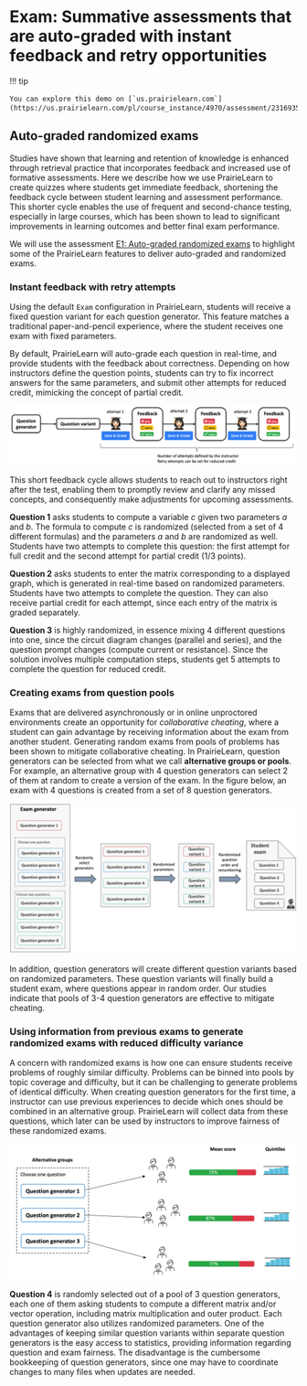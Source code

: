 # Exam: Summative assessments that are auto-graded with instant feedback and retry opportunities

!!! tip

    You can explore this demo on [`us.prairielearn.com`](https://us.prairielearn.com/pl/course_instance/4970/assessment/2316935).

## Auto-graded randomized exams

Studies have shown that learning and retention of knowledge is enhanced through retrieval practice that incorporates feedback and increased use of formative assessments.
Here we describe how we use PrairieLearn to create quizzes where students get immediate feedback, shortening the feedback cycle between student learning and assessment performance. This shorter cycle enables the use of frequent and second-chance testing, especially in large courses, which has been shown to lead to significant improvements in learning outcomes and better final exam performance.

We will use the assessment [E1: Auto-graded randomized exams](https://us.prairielearn.com/pl/course_instance/128605/assessment/2310709) to highlight some of the PrairieLearn features to deliver auto-graded and randomized exams.

### Instant feedback with retry attempts

Using the default `Exam` configuration in PrairieLearn, students will receive a fixed question variant for each question generator. This feature matches a traditional paper-and-pencil experience, where the student receives one exam with fixed parameters.

By default, PrairieLearn will auto-grade each question in real-time, and provide students with the feedback about correctness. Depending on how instructors define the question points, students can try to fix incorrect answers for the same parameters, and submit other attempts for reduced credit, mimicking the concept of partial credit.

![](student-retry.png)

This short feedback cycle allows students to reach out to instructors right after the test, enabling them to promptly review and clarify any missed concepts, and consequently make adjustments for upcoming assessments.

**Question 1** asks students to compute a variable $c$ given two parameters $a$ and $b$. The formula to compute $c$ is randomized (selected from a set of 4 different formulas) and the parameters $a$ and $b$ are randomized as well. Students have two attempts to complete this question: the first attempt for full credit and the second attempt for partial credit (1/3 points).

**Question 2** asks students to enter the matrix corresponding to a displayed graph, which is generated in real-time based on randomized parameters. Students have two attempts to complete the question. They can also receive partial credit for each attempt, since each entry of the matrix is graded separately.

**Question 3** is highly randomized, in essence mixing 4 different questions into one, since the circuit diagram changes (parallel and series), and the question prompt changes (compute current or resistance).
Since the solution involves multiple computation steps, students get 5 attempts to complete the question for reduced credit.

### Creating exams from question pools

Exams that are delivered asynchronously or in online unproctored environments create an opportunity for _collaborative cheating_, where a student can gain advantage by receiving information about the exam from another student. Generating random exams from pools of problems has been shown to mitigate collaborative cheating. In PrairieLearn, question generators can be selected from what we call **alternative groups or pools**. For example, an alternative group with 4 question generators can select 2 of them at random to create a version of the exam. In the figure below, an exam with 4 questions is created from a set of 8 question generators.

![](assessment-generator.png)

In addition, question generators will create different question variants based on randomized parameters. These question variants will finally build a student exam, where questions appear in random order. Our studies indicate that pools of 3-4 question generators are effective to mitigate cheating.

### Using information from previous exams to generate randomized exams with reduced difficulty variance

A concern with randomized exams is how one can ensure students receive problems of roughly similar difficulty. Problems can be binned into pools by topic coverage and difficulty, but it can be challenging to generate problems of identical difficulty. When creating question generators for the first time, a instructor can use previous experiences to decide which ones should be combined in an alternative group. PrairieLearn will collect data from these questions, which later can be used by instructors to improve fairness of these randomized exams.

![](question-generator.png)

**Question 4** is randomly selected out of a pool of 3 question generators, each one of them asking students to compute a different matrix and/or vector operation, including matrix multiplication and outer product. Each question generator also utilizes randomized parameters. One of the advantages of keeping similar question variants within separate question generators is the easy access to statistics, providing information regarding question and exam fairness. The disadvantage is the cumbersome bookkeeping of question generators, since one may have to coordinate changes to many files when updates are needed.
